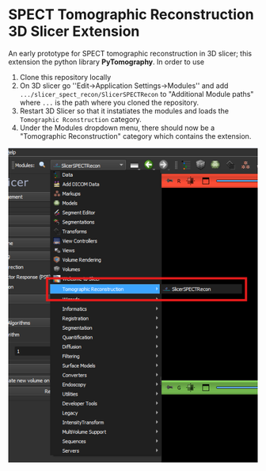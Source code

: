 # SPECT Tomographic Reconstruction 3D Slicer Extension
An early prototype for SPECT tomographic reconstruction in 3D slicer; this extension the python library **PyTomography**. In order to use

1. Clone this repository locally
2. On 3D slicer go ''Edit->Application Settings->Modules'' and add `.../slicer_spect_recon/SlicerSPECTRecon` to "Additional Module paths" where `...` is the path where you cloned the repository.
3. Restart 3D Slicer so that it instatiates the modules and loads the `Tomographic Rconstruction` category.
4. Under the Modules dropdown menu, there should now be a "Tomographic Reconstruction" category which contains the extension.

![modules menu](modules_list.png)
